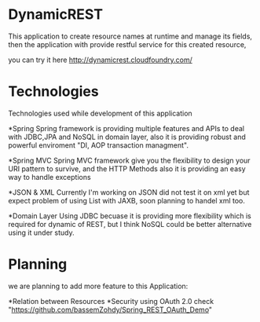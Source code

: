DynamicREST
===========

This application to create resource names at runtime and manage its fields,
then the application with provide restful service for this created resource,

you can try it here http://dynamicrest.cloudfoundry.com/

Technologies
============
Technologies used while development of this application

*Spring
Spring framework is providing multiple features and APIs to deal with JDBC,JPA and NoSQL in domain layer,
also it is providing robust and powerful enviroment "DI, AOP transaction managment".

*Spring MVC
Spring MVC framework give you the flexibility to design your URI pattern to survive,
and the HTTP Methods also it is providing an easy way to handle exceptions

*JSON & XML
Currently I'm working on JSON did not test it on xml yet but expect problem of using List with JAXB,
soon planning to handel xml too.

*Domain Layer
Using JDBC becuase it is providing more flexibility which is required for dynamic of REST,
but I think NoSQL could be better alternative using it under study.

Planning
========
we are planning to add more feature to this Application:

*Relation between Resources
*Security using OAuth 2.0 check "https://github.com/bassemZohdy/Spring_REST_OAuth_Demo"


